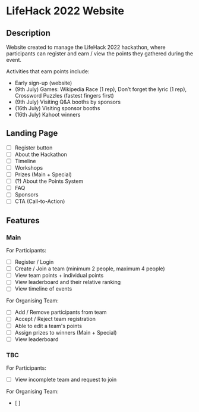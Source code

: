 # LifeHack 2022 Website

## Description
Website created to manage the LifeHack 2022 hackathon, where participants can register and earn / view the points they gathered during the event.

Activities that earn points include:
- Early sign-up (website)
- (9th July) Games: Wikipedia Race (1 rep), Don’t forget the lyric (1 rep), Crossword Puzzles (fastest fingers first)
- (9th July) Visiting Q&A booths by sponsors 
- (16th July) Visiting sponsor booths
- (16th July) Kahoot winners

## Landing Page
- [ ] Register button
- [ ] About the Hackathon
- [ ] Timeline
- [ ] Workshops
- [ ] Prizes (Main + Special)
- [ ] (?) About the Points System
- [ ] FAQ
- [ ] Sponsors
- [ ] CTA (Call-to-Action)

## Features

### Main

For Participants:
- [ ] Register / Login
- [ ] Create / Join a team (minimum 2 people, maximum 4 people)
- [ ] View team points + individual points
- [ ] View leaderboard and their relative ranking
- [ ] View timeline of events

For Organising Team:
- [ ] Add / Remove participants from team
- [ ] Accept / Reject team registration
- [ ] Able to edit a team's points
- [ ] Assign prizes to winners (Main + Special)
- [ ] View leaderboard

### TBC 

For Participants:
- [ ] View incomplete team and request to join

For Organising Team:
- [ ] 
